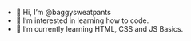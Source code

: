- 👋 Hi, I’m @baggysweatpants
- 👀 I’m interested in learning how to code.
- 🌱 I’m currently learning HTML, CSS and JS Basics.

<!---
baggysweatpants/baggysweatpants is a ✨ special ✨ repository because its `README.md` (this file) appears on your GitHub profile.
You can click the Preview link to take a look at your changes.
--->
